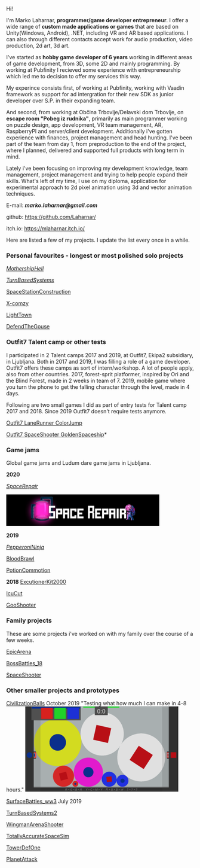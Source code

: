 Hi!

I'm Marko Laharnar, __programmer/game developer entrepreneur__. I offer a wide range of __custom made applications or games__ that are based on Unity(Windows, Android), .NET, including VR and AR based applications. I can also through different contacts accept work for audio production, video production, 2d art, 3d art.

I've started as __hobby game developer of 6 years__ working in different areas of game development, from 3D, some 2D and mainly programming. By working at Pubfinity I recieved some experience with entrepreneurship which led me to decision to offer my services this way.

My experince consists first, of working at Pubfinity, working with Vaadin framework as support for ad intergration for their new SDK as junior developer over S.P. in their expanding team.

And second, from working at Občina Trbovlje/Delavski dom Trbovlje, on __escape room "Pobeg iz rudnika"__, primarily as main programmer working on puzzle design, app development, VR team management, AR, RaspberryPI and server/client development.
Additionally i've gotten experience with finances, project management and head hunting. I've been part of the team from day 1, from preproduction to the end of the project, where I planned, delivered and supported full products with long term in mind.

Lately i've been focusing on improving my development knowledge, team management, project management and trying to help people expand their skills. What's left of my time, I use on my diploma, application for experimental approach to 2d pixel animation using 3d and vector animation techniques.

E-mail: *__marko.laharnar@gmail.com__*

github: https://github.com/Laharnar/

itch.io: https://mlaharnar.itch.io/

Here are listed a few of my projects. I update the list every once in a while.

### Personal favourites - longest or most polished solo projects
*[MothershipHell](https://drive.google.com/open?id=1oJgX8Km0Y5yD4Cm9u-8aaYyNDLu-zl_F)*

*[TurnBasedSystems](https://drive.google.com/open?id=1oP6iQd1VEk8PedNvM4kx69upAAGyKSMg)*

[SpaceStationConstruction](https://drive.google.com/open?id=1WLdkwkoYIafJA-2NIfnour7WC7w5O7_J)

[X-comzy](https://drive.google.com/open?id=1pHGkzGrvDB6GMEKQUcnfkEtaIfPDpIi1)

[LightTown](https://drive.google.com/open?id=1ejYzFAg2CPrXs5MQSAuMKnYF-ZKed51i)

[DefendTheGouse](https://drive.google.com/open?id=1O8rbvGg8mPnQwxNmgN58a_6dTIjM-XPx)

### Outfit7 Talent camp or other tests

I participated in 2 Talent camps 2017 and 2019, at Outfit7, Ekipa2 subsidiary, in Ljubljana. Both in 2017 and 2019, I was filling a role of a game developer.
Outfit7 offers these camps as sort of intern/workshop. A lot of people apply, also from other countries.
2017, forest-sprit platformer, inspired by Ori and the Blind Forest, made in 2 weeks in team of 7.
2019, mobile game where you turn the phone to get the falling character through the level, made in 4 days.

Following are two small games I did as part of entry tests for Talent camp 2017 and 2018. Since 2019 Outfit7 doesn't require tests anymore.

[Outfit7 LaneRunner ColorJump](https://drive.google.com/open?id=1N1VFltQ4hfzCijrBntWIv9Fq0_JnCQju)

[Outfit7 SpaceShooter GoldenSpaceship](https://drive.google.com/open?id=1a9tddMZJOijascAsA7eFrjbP_FQquFuK)*


### Game jams
Global game jams and Ludum dare game jams in Ljubljana.

__2020__

*[SpaceRepair](https://niirb.itch.io/space-repair)*

<img width="410" src=ScreenShotsOfGames/SpaceRepairLogo.PNG alt="Civilization balls gameplay"></img>

__2019__

*[PepperoniNinja](https://kyrylsamoilenko.itch.io/pepperoni-ninja)*

[BloodBrawl](https://kyrylsamoilenko.itch.io/bloodbrawl)

[PotionCommotion](https://drive.google.com/open?id=1Z8xmJx5z3Ul8XeleiH7pRQ9Ti2ghKOxw)

__2018__
[ExcutionerKit2000](https://ldjam.com/events/ludum-dare/43/executioner-kit-2000)

[IcuCut](https://rokkos.itch.io/icu-cut)

[GooShooter](https://drive.google.com/open?id=19rpqzXiAwFXhZFwGyy3lKGH6lh8AMqlY)


### Family projects
These are some projects i've worked on with my family over the course of a few weeks.

[EpicArena](https://drive.google.com/open?id=18e-v6mXPCbmNbPsl7dn1KCvEl3C0Yxko)

[BossBattles_18](https://drive.google.com/open?id=1u-SQaZXVwy-Mqj39OyVIh6m6dxUsyeKs)

[SpaceShooter](https://drive.google.com/open?id=1j8uqswVRO0segA8Myvb0FstddVOsNsWP)

### Other smaller projects and prototypes

[CivilizationBalls](https://drive.google.com/open?id=1HK4PT-sgm1z_GJVGzD6tPTEmziAkWg5I)
October 2019
"Testing what how much I can make in 4-8 hours."
<img width="410" src=ScreenShotsOfGames/CivilizationBalls_Screenshot.PNG alt="Civilization balls gameplay"></img>

[SurfaceBattles_ww3](https://drive.google.com/open?id=1ff7JTlGh7suehmxpzr5qOxs_bsrEcG9a)
July 2019

[TurnBasedSystems2](https://drive.google.com/open?id=1S90qJXA0G3QSlf8_v6QHEvBpgUtN6WvB)

[WingmanArenaShooter](https://drive.google.com/open?id=1HykHMzN3UvM9z3WHGzpYwb_iIITu1U7G)

[TotallyAccurateSpaceSim](https://drive.google.com/open?id=1uLeR3CJn5wr4NFN8byUl4IlhH2X4p8Z3)

[TowerDefOne](https://drive.google.com/open?id=1da4AS7keu-ElUam4OguwtAQ67bJJUl4w)

[PlanetAttack](https://drive.google.com/open?id=1NZ6KUxwLnPqMXSBPvK8SJ6k555HvQG1Z)

<br/>
<br/>
